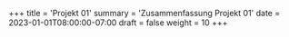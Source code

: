 +++
title = 'Projekt 01'
summary = 'Zusammenfassung Projekt 01'
date = 2023-01-01T08:00:00-07:00
draft = false
weight = 10
+++